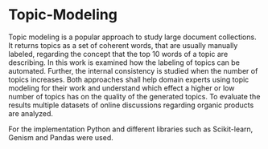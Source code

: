 # Topic-Modeling

Topic modeling is a popular approach to study large document collections. It returns
topics as a set of coherent words, that are usually manually labeled, regarding the
concept that the top 10 words of a topic are describing. In this work is examined
how the labeling of topics can be automated. Further, the internal consistency is
studied when the number of topics increases. Both approaches shall help domain
experts using topic modeling for their work and understand which effect a higher
or low number of topics has on the quality of the generated topics. To evaluate
the results multiple datasets of online discussions regarding organic products are
analyzed.

For the implementation Python and different libraries such as Scikit-learn, Genism and Pandas were used.
